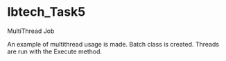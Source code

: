 # Ibtech_Task5

MultiThread Job

An example of multithread usage is made. Batch class is created. Threads are run with the Execute method.
